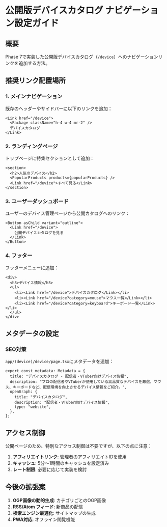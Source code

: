 # 公開版デバイスカタログ ナビゲーション設定ガイド

## 概要
Phase 7で実装した公開版デバイスカタログ（`/device`）へのナビゲーションリンクを追加する方法。

## 推奨リンク配置場所

### 1. メインナビゲーション
既存のヘッダーやサイドバーに以下のリンクを追加：

```tsx
<Link href="/device">
  <Package className="h-4 w-4 mr-2" />
  デバイスカタログ
</Link>
```

### 2. ランディングページ
トップページに特集セクションとして追加：

```tsx
<section>
  <h2>人気のデバイス</h2>
  <PopularProducts products={popularProducts} />
  <Link href="/device">すべて見る</Link>
</section>
```

### 3. ユーザーダッシュボード
ユーザーのデバイス管理ページから公開カタログへのリンク：

```tsx
<Button asChild variant="outline">
  <Link href="/device">
    公開デバイスカタログを見る
  </Link>
</Button>
```

### 4. フッター
フッターメニューに追加：

```tsx
<div>
  <h3>デバイス情報</h3>
  <ul>
    <li><Link href="/device">デバイスカタログ</Link></li>
    <li><Link href="/device?category=mouse">マウス一覧</Link></li>
    <li><Link href="/device?category=keyboard">キーボード一覧</Link></li>
  </ul>
</div>
```

## メタデータの設定

### SEO対策
`app/(device)/device/page.tsx`にメタデータを追加：

```tsx
export const metadata: Metadata = {
  title: "デバイスカタログ - 配信者・VTuber向けデバイス情報",
  description: "プロの配信者やVTuberが使用している高品質なデバイスを厳選。マウス、キーボードなど、配信環境を向上させるデバイス情報をご紹介。",
  openGraph: {
    title: "デバイスカタログ",
    description: "配信者・VTuber向けデバイス情報",
    type: "website",
  },
};
```

## アクセス制御

公開ページのため、特別なアクセス制御は不要ですが、以下の点に注意：

1. **アフィリエイトリンク**: 管理者のアフィリエイトIDを使用
2. **キャッシュ**: 5分〜1時間のキャッシュを設定済み
3. **レート制限**: 必要に応じて実装を検討

## 今後の拡張案

1. **OGP画像の動的生成**: カテゴリごとのOGP画像
2. **RSS/Atom フィード**: 新商品の配信
3. **検索エンジン最適化**: サイトマップの生成
4. **PWA対応**: オフライン閲覧機能
